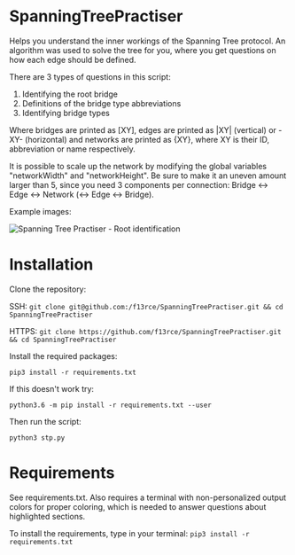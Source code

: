 # SpanningTreePractiser
Helps you understand the inner workings of the Spanning Tree protocol. An algorithm was used to solve the tree for you, where you get questions on how each edge should be defined.

There are 3 types of questions in this script:

1. Identifying the root bridge
2. Definitions of the bridge type abbreviations
3. Identifying bridge types

Where bridges are printed as [XY], edges are printed as |XY| (vertical) or -XY- (horizontal) and networks are printed as {XY}, where XY is their ID, abbreviation or name respectively.

It is possible to scale up the network by modifying the global variables "networkWidth" and "networkHeight". Be sure to make it an uneven amount larger than 5, since you need 3 components per connection: Bridge <-> Edge <-> Network (<-> Edge <-> Bridge).

Example images:

![Spanning Tree Practiser - Root identification](https://raw.githubusercontent.com/f13rce/SpanningTreePractiser/master/STPExample.png)

# Installation

Clone the repository:

SSH: ``git clone git@github.com:/f13rce/SpanningTreePractiser.git && cd SpanningTreePractiser``

HTTPS: ``git clone https://github.com/f13rce/SpanningTreePractiser.git && cd SpanningTreePractiser``

Install the required packages:

``pip3 install -r requirements.txt``

If this doesn't work try:

``python3.6 -m pip install -r requirements.txt --user``

Then run the script:

``python3 stp.py``

# Requirements

See requirements.txt. Also requires a terminal with non-personalized output colors for proper coloring, which is needed to answer questions about highlighted sections.

To install the requirements, type in your terminal: ``pip3 install -r requirements.txt``
